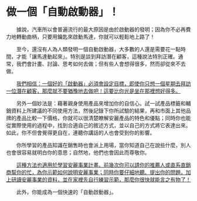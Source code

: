 # 做一個「自動啟動器」！

&emsp;&emsp;據說，汽車所以會普遍流行的最大原因是由於啟動器的發明；因為你不必再費力地轉動曲柄，只要用鑰匙來啟動馬達，你就可以輕鬆地上路了！

&emsp;&emsp;至今，還沒有人為人類發明一個自動啟動器，大多數的人還是需要花一點時間，才能「讓馬達動起來」。特別是談到拜訪潛在顧客，這種說法特別正確。通常，我們會計畫、討論、思考如何去做；但有些人會想得很多，然而卻從來不去做。

&emsp;&emsp;[我們相信：一個好的「啟動器」必須會設定目標，即使你只想一個星期去拜訪一位潛在顧客，那麼就不要猶豫地去做吧！這要比你光是坐在那裡想好得多。]()

&emsp;&emsp;另外一個妙法是：藉著親身使用產品來增加你的自信心。試一試產品標籤和輔銷資料上所建議的不同使用方法，然後記錄下你所試驗的結果，再和市面上其他品牌的產品比較一下價格，你就可以很清楚瞭解安麗產品的特色和優點；同時你也能從實際使用的過程中，找到合適自己的敘述方式，並以自己的方式將它表達出來。如此，你不但會覺得更自在，連聽你講話的人也會受到你的影響。

&emsp;&emsp;你所學習的產品知識在銷售時也會派上用場，當你知道自己在說些什麼，別人也會很容易就明白你的意思；自然地，他們也會因此而尊敬你。

&emsp;&emsp;[這種方法也適用於學習安麗事業計畫。前幾次你可以請你的推薦人或直系直銷商幫你的忙，為你示範如何說明安麗事業；同時你要仔細地聽、提出你的問題，加上研讀安麗事業的資料，並在家裡先自行練習示範，那麼你很快就能言之有物了！]()

&emsp;&emsp;此外，你能成為一個快速的「自動啟動器」。
